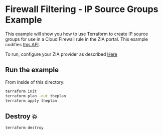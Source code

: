 # Firewall Filtering - IP Source Groups Example

This example will show you how to use Terraform to create IP source groups for use in a Cloud Firewall rule in the ZIA portal.
This example codifies [this API](https://help.zscaler.com/zia/api#/Firewall%20Policies/IpDestinationGroupResource_addDestinationIpGroup).

To run, configure your ZIA provider as described [Here](https://github.com/zscaler/terraform-provider-zia/blob/master/docs/index.html.markdown)

## Run the example

From inside of this directory:

```bash
terraform init
terraform plan -out theplan
terraform apply theplan
```

## Destroy 💥

```bash
terraform destroy
```
